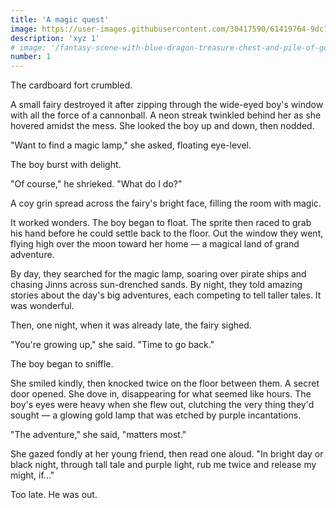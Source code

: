 ```yaml
---
title: 'A magic quest'
image: https://user-images.githubusercontent.com/30417590/61419764-9dc1da00-a8cd-11e9-8eab-2951caa6f597.png
description: 'xyz 1'
# image: '/fantasy-scene-with-blue-dragon-treasure-chest-and-pile-of-golden-coins-d-illustration-707801968.jpg'
number: 1
---
```


The cardboard fort crumbled.

A small fairy destroyed it after zipping through the wide-eyed boy's window with all the force of a cannonball. A neon streak twinkled behind her as she hovered amidst the mess. She looked the boy up and down, then nodded.

"Want to find a magic lamp," she asked, floating eye-level. 

The boy burst with delight.

"Of course," he shrieked. "What do I do?"

A coy grin spread across the fairy's bright face, filling the room with magic. 

It worked wonders. The boy began to float. The sprite then raced to grab his hand before he could settle back to the floor. Out the window they went, flying high over the moon toward her home — a magical land of grand adventure. 

By day, they searched for the magic lamp, soaring over pirate ships and chasing Jinns across sun-drenched sands. By night, they told amazing stories about the day's big adventures, each competing to tell taller tales. It was wonderful.

Then, one night, when it was already late, the fairy sighed. 

"You're growing up," she said. "Time to go back." 

The boy began to sniffle.

She smiled kindly, then knocked twice on the floor between them. A secret door opened. She dove in, disappearing for what seemed like hours. The boy's eyes were heavy when she flew out, clutching the very thing they'd sought — a glowing gold lamp that was etched by purple incantations. 

"The adventure," she said, "matters most." 

She gazed fondly at her young friend, then read one aloud. "In bright day or black night, through tall tale and purple light, rub me twice and release my might, if..." 

Too late. He was out.
